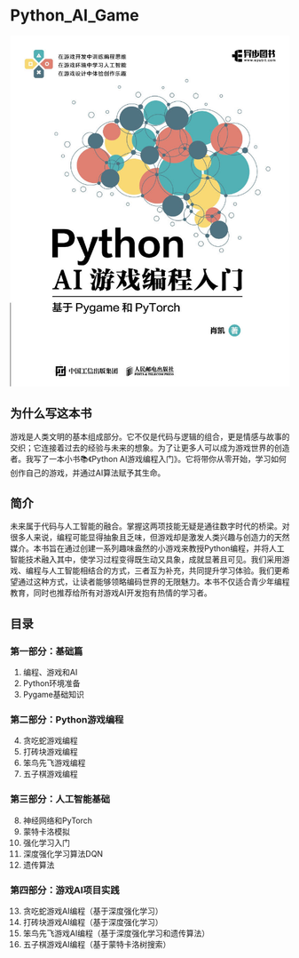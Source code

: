 # Python_AI_Game

![alt text](images/cover.jpg)

## 为什么写这本书
游戏是人类文明的基本组成部分。它不仅是代码与逻辑的组合，更是情感与故事的交织；它连接着过去的经验与未来的想象。为了让更多人可以成为游戏世界的创造者。我写了一本小书📚《Python AI游戏编程入门》。它将带你从零开始，学习如何创作自己的游戏，并通过AI算法赋予其生命。


## 简介
未来属于代码与人工智能的融合。掌握这两项技能无疑是通往数字时代的桥梁。对很多人来说，编程可能显得抽象且乏味，但游戏却是激发人类兴趣与创造力的天然媒介。本书旨在通过创建一系列趣味盎然的小游戏来教授Python编程，并将人工智能技术融入其中，使学习过程变得既生动又具象，成就显著且可见。我们采用游戏、编程与人工智能相结合的方式，三者互为补充，共同提升学习体验。我们更希望通过这种方式，让读者能够领略编码世界的无限魅力。本书不仅适合青少年编程教育，同时也推荐给所有对游戏AI开发抱有热情的学习者。

## 目录
### 第一部分：基础篇

1. 编程、游戏和AI
2. Python环境准备 
3. Pygame基础知识

### 第二部分：Python游戏编程 

4. 贪吃蛇游戏编程
5. 打砖块游戏编程
6. 笨鸟先飞游戏编程
7. 五子棋游戏编程

### 第三部分：人工智能基础

8. 神经网络和PyTorch
9. 蒙特卡洛模拟
10. 强化学习入门  
11. 深度强化学习算法DQN
12. 遗传算法 

### 第四部分：游戏AI项目实践

13.  贪吃蛇游戏AI编程（基于深度强化学习）
14.  打砖块游戏AI编程（基于深度强化学习）
15.  笨鸟先飞游戏AI编程（基于深度强化学习和遗传算法）
16.  五子棋游戏AI编程（基于蒙特卡洛树搜索）


